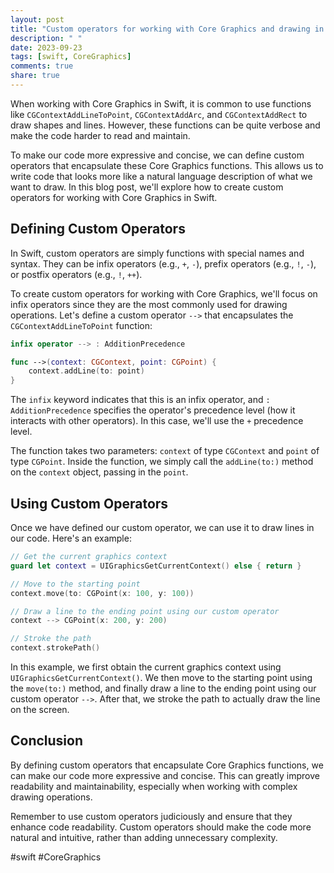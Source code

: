```yaml
---
layout: post
title: "Custom operators for working with Core Graphics and drawing in Swift"
description: " "
date: 2023-09-23
tags: [swift, CoreGraphics]
comments: true
share: true
---
```


When working with Core Graphics in Swift, it is common to use functions like `CGContextAddLineToPoint`, `CGContextAddArc`, and `CGContextAddRect` to draw shapes and lines. However, these functions can be quite verbose and make the code harder to read and maintain.

To make our code more expressive and concise, we can define custom operators that encapsulate these Core Graphics functions. This allows us to write code that looks more like a natural language description of what we want to draw. In this blog post, we'll explore how to create custom operators for working with Core Graphics in Swift.

## Defining Custom Operators

In Swift, custom operators are simply functions with special names and syntax. They can be infix operators (e.g., `+`, `-`), prefix operators (e.g., `!`, `-`), or postfix operators (e.g., `!`, `++`).

To create custom operators for working with Core Graphics, we'll focus on infix operators since they are the most commonly used for drawing operations. Let's define a custom operator `-->` that encapsulates the `CGContextAddLineToPoint` function:

```swift
infix operator --> : AdditionPrecedence

func -->(context: CGContext, point: CGPoint) {
    context.addLine(to: point)
}
```

The `infix` keyword indicates that this is an infix operator, and `: AdditionPrecedence` specifies the operator's precedence level (how it interacts with other operators). In this case, we'll use the `+` precedence level.

The function takes two parameters: `context` of type `CGContext` and `point` of type `CGPoint`. Inside the function, we simply call the `addLine(to:)` method on the `context` object, passing in the `point`.

## Using Custom Operators

Once we have defined our custom operator, we can use it to draw lines in our code. Here's an example:

```swift
// Get the current graphics context
guard let context = UIGraphicsGetCurrentContext() else { return }

// Move to the starting point
context.move(to: CGPoint(x: 100, y: 100))

// Draw a line to the ending point using our custom operator
context --> CGPoint(x: 200, y: 200)

// Stroke the path
context.strokePath()
```

In this example, we first obtain the current graphics context using `UIGraphicsGetCurrentContext()`. We then move to the starting point using the `move(to:)` method, and finally draw a line to the ending point using our custom operator `-->`. After that, we stroke the path to actually draw the line on the screen.

## Conclusion

By defining custom operators that encapsulate Core Graphics functions, we can make our code more expressive and concise. This can greatly improve readability and maintainability, especially when working with complex drawing operations.

Remember to use custom operators judiciously and ensure that they enhance code readability. Custom operators should make the code more natural and intuitive, rather than adding unnecessary complexity.

#swift #CoreGraphics